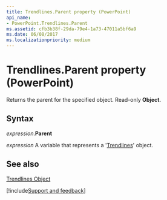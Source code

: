 ```yaml
---
title: Trendlines.Parent property (PowerPoint)
api_name:
- PowerPoint.Trendlines.Parent
ms.assetid: cfb3b38f-29da-79e4-1a73-47011a5bf6a9
ms.date: 06/08/2017
ms.localizationpriority: medium
---
```



# Trendlines.Parent property (PowerPoint)

Returns the parent for the specified object. Read-only **Object**.


## Syntax

_expression_.**Parent**

_expression_ A variable that represents a '[Trendlines](PowerPoint.Trendlines.md)' object.


## See also


[Trendlines Object](PowerPoint.Trendlines.md)

[!include[Support and feedback](~/includes/feedback-boilerplate.md)]